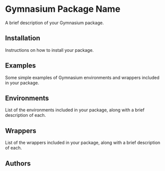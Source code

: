 # Gymnasium Package Name
A brief description of your Gymnasium package.

## Installation
Instructions on how to install your package.

## Examples
Some simple examples of Gymnasium environments and wrappers included in your package.

## Environments
List of the environments included in your package, along with a brief description of each.

## Wrappers
List of the wrappers included in your package, along with a brief description of each.

## Authors
